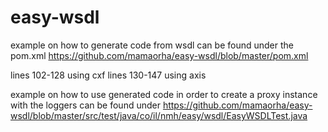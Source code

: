 # easy-wsdl

example on how to generate code from wsdl can be found under the pom.xml
https://github.com/mamaorha/easy-wsdl/blob/master/pom.xml

lines 102-128 using cxf
lines 130-147 using axis

example on how to use generated code in order to create a proxy instance with the loggers can be found under
https://github.com/mamaorha/easy-wsdl/blob/master/src/test/java/co/il/nmh/easy/wsdl/EasyWSDLTest.java
